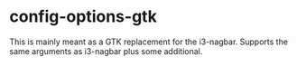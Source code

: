 # config-options-gtk
This is mainly meant as a GTK replacement for the i3-nagbar.
Supports the same arguments as i3-nagbar plus some additional.
